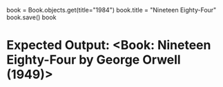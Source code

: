 book = Book.objects.get(title="1984")
book.title = "Nineteen Eighty-Four"
book.save()
book
# Expected Output: <Book: Nineteen Eighty-Four by George Orwell (1949)>
